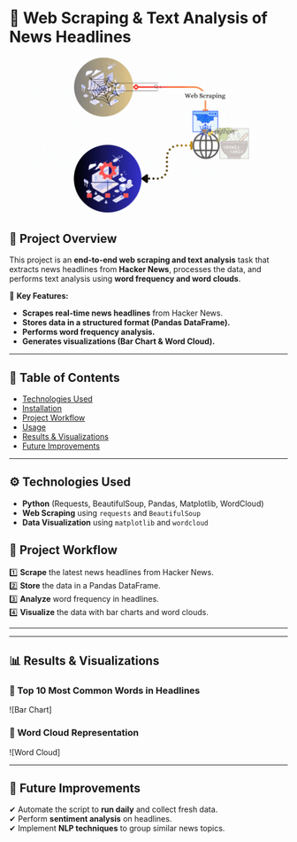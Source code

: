 


# 📰 Web Scraping & Text Analysis of News Headlines  

![Project Demo](HackNews.gif)  

## 📌 Project Overview  
This project is an **end-to-end web scraping and text analysis** task that extracts news headlines from **Hacker News**, processes the data, and performs text analysis using **word frequency and word clouds**.  

🚀 **Key Features:**  
- **Scrapes real-time news headlines** from Hacker News.  
- **Stores data in a structured format (Pandas DataFrame).**  
- **Performs word frequency analysis.**  
- **Generates visualizations (Bar Chart & Word Cloud).**  

---

## 📂 Table of Contents  
- [Technologies Used](#technologies-used)  
- [Installation](#installation)  
- [Project Workflow](#project-workflow)  
- [Usage](#usage)  
- [Results & Visualizations](#results--visualizations)  
- [Future Improvements](#future-improvements)  


---

## ⚙ **Technologies Used**  
- **Python** (Requests, BeautifulSoup, Pandas, Matplotlib, WordCloud)  
- **Web Scraping** using `requests` and `BeautifulSoup`  
- **Data Visualization** using `matplotlib` and `wordcloud`  


## 📌 **Project Workflow**  

1️⃣ **Scrape** the latest news headlines from Hacker News.  
2️⃣ **Store** the data in a Pandas DataFrame.  
3️⃣ **Analyze** word frequency in headlines.  
4️⃣ **Visualize** the data with bar charts and word clouds.  

---


---

## 📊 **Results & Visualizations**  

### **📌 Top 10 Most Common Words in Headlines**  
![Bar Chart]

### **📌 Word Cloud Representation**  
![Word Cloud] 

---

## 🔮 **Future Improvements**  
✔ Automate the script to **run daily** and collect fresh data.  
✔ Perform **sentiment analysis** on headlines.  
✔ Implement **NLP techniques** to group similar news topics.  
